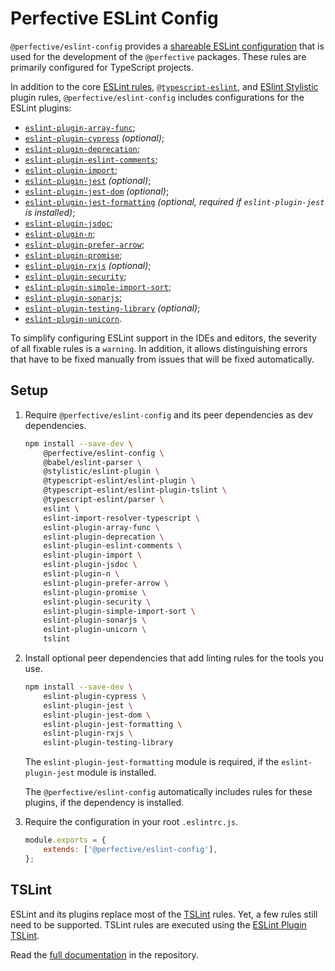 # Perfective ESLint Config

`@perfective/eslint-config` provides
a [shareable ESLint configuration](https://eslint.org/docs/latest/developer-guide/shareable-configs)
that is used for the development of the `@perfective` packages.
These rules are primarily configured for TypeScript projects.

In addition to the core [ESLint rules](https://eslint.org/docs/latest/rules/),
[`@typescript-eslint`](https://typescript-eslint.io/rules/),
and [ESlint Stylistic](https://eslint.style) plugin rules,
`@perfective/eslint-config` includes configurations for the ESLint plugins:

-   [`eslint-plugin-array-func`](https://github.com/freaktechnik/eslint-plugin-array-func);
-   [`eslint-plugin-cypress`](https://github.com/cypress-io/eslint-plugin-cypress) _(optional)_;
-   [`eslint-plugin-deprecation`](https://github.com/gund/eslint-plugin-deprecation);
-   [`eslint-plugin-eslint-comments`](https://mysticatea.github.io/eslint-plugin-eslint-comments/);
-   [`eslint-plugin-import`](https://github.com/import-js/eslint-plugin-import);
-   [`eslint-plugin-jest`](https://github.com/jest-community/eslint-plugin-jest) _(optional)_;
-   [`eslint-plugin-jest-dom`](https://github.com/testing-library/eslint-plugin-jest-dom) _(optional)_;
-   [`eslint-plugin-jest-formatting`](https://github.com/dangreenisrael/eslint-plugin-jest-formatting)
    _(optional, required if `eslint-plugin-jest` is installed)_;
-   [`eslint-plugin-jsdoc`](https://github.com/gajus/eslint-plugin-jsdoc);
-   [`eslint-plugin-n`](https://github.com/eslint-community/eslint-plugin-n);
-   [`eslint-plugin-prefer-arrow`](https://github.com/TristonJ/eslint-plugin-prefer-arrow);
-   [`eslint-plugin-promise`](https://github.com/eslint-community/eslint-plugin-promise);
-   [`eslint-plugin-rxjs`](https://github.com/cartant/eslint-plugin-rxjs) _(optional)_;
-   [`eslint-plugin-security`](https://github.com/eslint-community/eslint-plugin-security);
-   [`eslint-plugin-simple-import-sort`](https://github.com/lydell/eslint-plugin-simple-import-sort);
-   [`eslint-plugin-sonarjs`](https://github.com/SonarSource/eslint-plugin-sonarjs);
-   [`eslint-plugin-testing-library`](https://github.com/testing-library/eslint-plugin-testing-library) _(optional)_;
-   [`eslint-plugin-unicorn`](https://github.com/sindresorhus/eslint-plugin-unicorn).

To simplify configuring ESLint support in the IDEs and editors,
the severity of all fixable rules is a `warning`.
In addition, it allows distinguishing errors that have to be fixed manually
from issues that will be fixed automatically.

## Setup

1. Require `@perfective/eslint-config` and its peer dependencies as dev dependencies.

    ```bash
    npm install --save-dev \
        @perfective/eslint-config \
        @babel/eslint-parser \
        @stylistic/eslint-plugin \
        @typescript-eslint/eslint-plugin \
        @typescript-eslint/eslint-plugin-tslint \
        @typescript-eslint/parser \
        eslint \
        eslint-import-resolver-typescript \
        eslint-plugin-array-func \
        eslint-plugin-deprecation \
        eslint-plugin-eslint-comments \
        eslint-plugin-import \
        eslint-plugin-jsdoc \
        eslint-plugin-n \
        eslint-plugin-prefer-arrow \
        eslint-plugin-promise \
        eslint-plugin-security \
        eslint-plugin-simple-import-sort \
        eslint-plugin-sonarjs \
        eslint-plugin-unicorn \
        tslint
    ```

2. Install optional peer dependencies that add linting rules for the tools you use.

    ```bash
    npm install --save-dev \
        eslint-plugin-cypress \
        eslint-plugin-jest \
        eslint-plugin-jest-dom \
        eslint-plugin-jest-formatting \
        eslint-plugin-rxjs \
        eslint-plugin-testing-library
    ```

    The `eslint-plugin-jest-formatting` module is required,
    if the `eslint-plugin-jest` module is installed.

    The `@perfective/eslint-config` automatically includes rules for these plugins,
    if the dependency is installed.

3. Require the configuration in your root `.eslintrc.js`.

    ```javascript
    module.exports = {
        extends: ['@perfective/eslint-config'],
    };
    ```

## TSLint

ESLint and its plugins replace most of the [TSLint](https://palantir.github.io/tslint/) rules.
Yet, a few rules still need to be supported.
TSLint rules are executed using the
[ESLint Plugin TSLint](https://github.com/typescript-eslint/typescript-eslint/tree/main/packages/eslint-plugin-tslint).

Read the [full documentation](https://github.com/perfective/eslint-config/blob/main/README.adoc)
in the repository.

